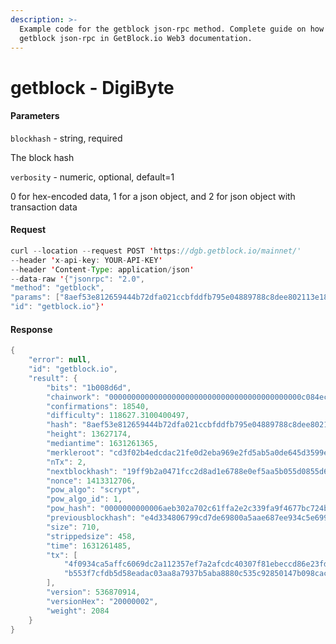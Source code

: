 ```yaml
---
description: >-
  Example code for the getblock json-rpc method. Сomplete guide on how to use
  getblock json-rpc in GetBlock.io Web3 documentation.
---
```


# getblock - DigiByte

#### Parameters

`blockhash` - string, required

The block hash

`verbosity` - numeric, optional, default=1

0 for hex-encoded data, 1 for a json object, and 2 for json object with transaction data

#### Request

```java
curl --location --request POST 'https://dgb.getblock.io/mainnet/' 
--header 'x-api-key: YOUR-API-KEY' 
--header 'Content-Type: application/json' 
--data-raw '{"jsonrpc": "2.0",
"method": "getblock",
"params": ["8aef53e812659444b72dfa021ccbfddfb795e04889788c8dee802113e186acf3", 1],
"id": "getblock.io"}'
```

#### Response

```java
{
    "error": null,
    "id": "getblock.io",
    "result": {
        "bits": "1b008d6d",
        "chainwork": "0000000000000000000000000000000000000000000c084ec5a1d70eff223bcc",
        "confirmations": 18540,
        "difficulty": 118627.3100400497,
        "hash": "8aef53e812659444b72dfa021ccbfddfb795e04889788c8dee802113e186acf3",
        "height": 13627174,
        "mediantime": 1631261365,
        "merkleroot": "cd3f02b4edcdac21fe0d2eba969e2fd5ab5a0de645d3599e9ea83467c005fa74",
        "nTx": 2,
        "nextblockhash": "19ff9b2a0471fcc2d8ad1e6788e0ef5aa5b055d0855d6a2e12accf0de8cc8d20",
        "nonce": 1413312706,
        "pow_algo": "scrypt",
        "pow_algo_id": 1,
        "pow_hash": "0000000000006aeb302a702c61ffa2e2c339fa9f4677bc724b799bf01f742780",
        "previousblockhash": "e4d334806799cd7de69800a5aae687ee934c5e6992269209f39d5440cb54b751",
        "size": 710,
        "strippedsize": 458,
        "time": 1631261485,
        "tx": [
            "4f0934ca5affc6069dc2a112357ef7a2afcdc40307f81ebeccd86e23fddfa2db",
            "b553f7cfdb5d58eadac03aa8a7937b5aba8880c535c92850147b098cac51ec34"
        ],
        "version": 536870914,
        "versionHex": "20000002",
        "weight": 2084
    }
}
```
